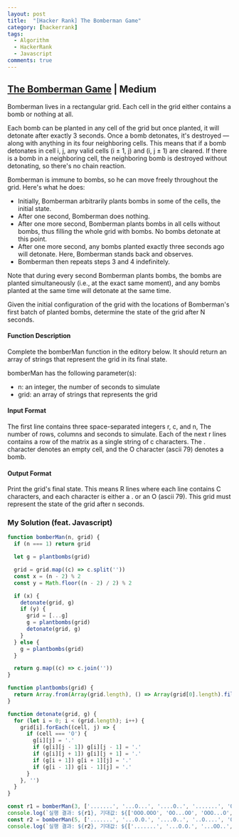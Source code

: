 ```yaml
---
layout: post
title:  "[Hacker Rank] The Bomberman Game"
category: [hackerrank]
tags:
  - Algorithm
  - HackerRank
  - Javascript
comments: true
---
```


## [The Bomberman Game](https://www.hackerrank.com/challenges/bomber-man/problem) | Medium


Bomberman lives in a rectangular grid. Each cell in the grid either contains a bomb or nothing at all.

Each bomb can be planted in any cell of the grid but once planted, it will detonate after exactly 3 seconds.
Once a bomb detonates, it's destroyed — along with anything in its four neighboring cells. 
This means that if a bomb detonates in cell i, j, any valid cells (i ± 1, j) and (i, j ± 1) are cleared.
If there is a bomb in a neighboring cell, the neighboring bomb is destroyed without detonating, so there's no chain reaction.

Bomberman is immune to bombs, so he can move freely throughout the grid. Here's what he does:
* Initially, Bomberman arbitrarily plants bombs in some of the cells, the initial state.
* After one second, Bomberman does nothing.
* After one more second, Bomberman plants bombs in all cells without bombs, thus filling the whole grid with bombs. No bombs detonate at this point.
* After one more second, any bombs planted exactly three seconds ago will detonate. Here, Bomberman stands back and observes.
* Bomberman then repeats steps 3 and 4 indefinitely.

Note that during every second Bomberman plants bombs, the bombs are planted simultaneously (i.e., at the exact same moment), and any bombs planted at the same time will detonate at the same time.

Given the initial configuration of the grid with the locations of Bomberman's first batch of planted bombs, determine the state of the grid after N seconds.

#### Function Description

Complete the bomberMan function in the editory below. It should return an array of strings that represent the grid in its final state.

bomberMan has the following parameter(s):

* n: an integer, the number of seconds to simulate
* grid: an array of strings that represents the grid

#### Input Format

The first line contains three space-separated integers r, c, and n, The number of rows, columns and seconds to simulate.
Each of the next r lines contains a row of the matrix as a single string of c characters. The . character denotes an empty cell, and the O character (ascii 79) denotes a bomb.

#### Output Format

Print the grid's final state. This means R lines where each line contains C characters, and each character is either a . or an O (ascii 79). This grid must represent the state of the grid after n seconds.

### My Solution (feat. Javascript)

```javascript
function bomberMan(n, grid) {
  if (n === 1) return grid

  let g = plantbombs(grid)

  grid = grid.map((c) => c.split(''))
  const x = (n - 2) % 2
  const y = Math.floor((n - 2) / 2) % 2

  if (x) {
    detonate(grid, g)
    if (y) {
      grid = [...g]
      g = plantbombs(grid)
      detonate(grid, g)
    }
  } else {
    g = plantbombs(grid)
  }

  return g.map((c) => c.join(''))
}

function plantbombs(grid) {
  return Array.from(Array(grid.length), () => Array(grid[0].length).fill('O'))
}

function detonate(grid, g) {
  for (let i = 0; i < (grid.length); i++) {
    grid[i].forEach((cell, j) => {
      if (cell === 'O') {
        g[i][j] = '.'
        if (g[i][j - 1]) g[i][j - 1] = '.'
        if (g[i][j + 1]) g[i][j + 1] = '.'
        if (g[i + 1]) g[i + 1][j] = '.'
        if (g[i - 1]) g[i - 1][j] = '.'
      }
    }, '')
  }
}

const r1 = bomberMan(3, ['.......', '...O...', '....O..', '.......', 'OO.....', 'OO.....'])
console.log(`실행 결과: ${r1}, 기대값: ${['OOO.OOO', 'OO...OO', 'OOO...O', '..OO.OO', '...OOOO', '...OOOO']}`)
const r2 = bomberMan(5, ['.......', '...O.O.', '....O..', '..O....', 'OO...OO', 'OO.O...'])
console.log(`실행 결과: ${r2}, 기대값: ${['.......', '...O.O.', '...OO..', '..OOOO.', 'OOOOOOO', 'OOOOOOO']}`)
```
